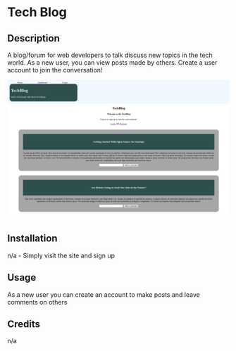# Tech Blog

## Description
A blog/forum for web developers to talk discuss new topics in the tech world. As a new user, you can view posts made by others. Create a user account to join the conversation!

![create posts by signing in](images/screenshot.png)

## Installation
n/a - Simply visit the site and sign up

## Usage
As a new user you can create an account to make posts and leave comments on others

## Credits
n/a